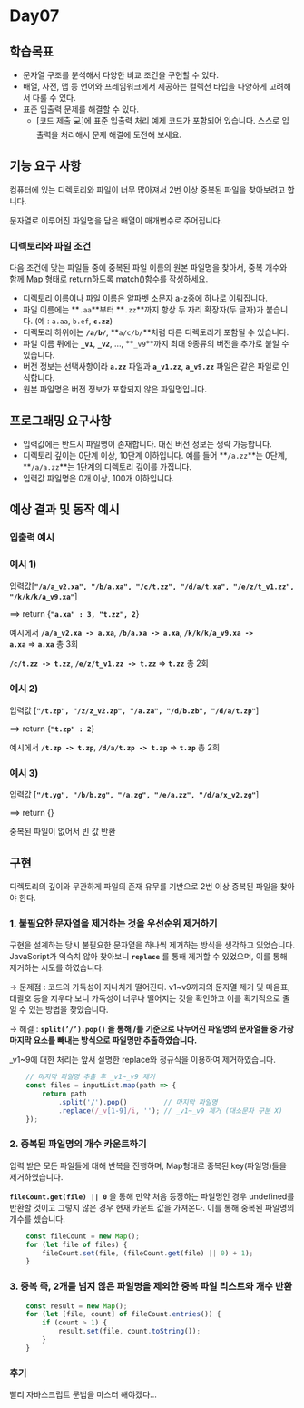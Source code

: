 # Day07

## 학습목표

- 문자열 구조를 분석해서 다양한 비교 조건을 구현할 수 있다.
- 배열, 사전, 맵 등 언어와 프레임워크에서 제공하는 컬렉션 타입을 다양하게 고려해서 다룰 수 있다.
- 표준 입출력 문제를 해결할 수 있다.
    - [코드 제출 💻]에 표준 입출력 처리 예제 코드가 포함되어 있습니다. 스스로 입출력을 처리해서 문제 해결에 도전해 보세요.

## 기능 요구 사항

컴퓨터에 있는 디렉토리와 파일이 너무 많아져서 2번 이상 중복된 파일을 찾아보려고 합니다.

문자열로 이루어진 파일명을 담은 배열이 매개변수로 주어집니다.

### 디렉토리와 파일 조건

다음 조건에 맞는 파일들 중에 중복된 파일 이름의 원본 파일명을 찾아서, 중복 개수와 함께 Map 형태로 return하도록 match()함수를 작성하세요.

- 디렉토리 이름이나 파일 이름은 알파벳 소문자 a-z중에 하나로 이뤄집니다.
- 파일 이름에는 **`.aa`**부터 **`.zz`**까지 항상 두 자리 확장자(두 글자)가 붙습니다. (예 : `a.aa`, `b.ef`, **`c.zz`**)
- 디렉토리 하위에는 **`/a/b/`**, **`a/c/b/`**처럼 다른 디렉토리가 포함될 수 있습니다.
- 파일 이름 뒤에는 **`_v1`**, **`_v2`**, …, **`_v9`**까지 최대 9종류의 버전을 추가로 붙일 수 있습니다.
- 버전 정보는 선택사항이라 **`a.zz`** 파일과 **`a_v1.zz`**, **`a_v9.zz`** 파일은 같은 파일로 인식합니다.
- 원본 파일명은 버전 정보가 포함되지 않은 파일명입니다.

## 프로그래밍 요구사항

- 입력값에는 반드시 파일명이 존재합니다. 대신 버전 정보는 생략 가능합니다.
- 디렉토리 깊이는 0단계 이상, 10단계 이하입니다. 예를 들어 **`/a.zz`**는 0단계, **`/a/a.zz`**는 1단계의 디렉토리 깊이를 가집니다.
- 입력값 파일명은 0개 이상, 100개 이하입니다.

## 예상 결과 및 동작 예시

### 입출력 예시

### **예시 1)**

입력값[**`"/a/a_v2.xa", "/b/a.xa", "/c/t.zz", "/d/a/t.xa", "/e/z/t_v1.zz", "/k/k/k/a_v9.xa"`**]

==> return {**`"a.xa" : 3, "t.zz", 2`**}

예시에서 **`/a/a_v2.xa -> a.xa`**, **`/b/a.xa -> a.xa`**, **`/k/k/k/a_v9.xa -> a.xa`** => **`a.xa`** 총 3회

**`/c/t.zz -> t.zz`**, **`/e/z/t_v1.zz -> t.zz`** => **`t.zz`** 총 2회

### **예시 2)**

입력값 [**`"/t.zp", "/z/z_v2.zp", "/a.za", "/d/b.zb", "/d/a/t.zp"`**]

==> return {**`"t.zp" : 2`**}

예시에서 **`/t.zp -> t.zp`**, **`/d/a/t.zp -> t.zp`** => **`t.zp`** 총 2회

### **예시 3)**

입력값 [**`"/t.yg", "/b/b.zg", "/a.zg", "/e/a.zz", "/d/a/x_v2.zg"`**]

==> return {}

중복된 파일이 없어서 빈 값 반환

## 구현

디렉토리의 깊이와 무관하게 파일의 존재 유무를 기반으로 2번 이상 중복된 파일을 찾아야 한다.

### 1. 불필요한 문자열을 제거하는 것을 우선순위 제거하기

구현을 설계하는 당시 불필요한 문자열을 하나씩 제거하는 방식을 생각하고 있었습니다. JavaScript가 익숙치 않아 찾아보니 **`replace`** 를 통해 제거할 수 있었으며, 이를 통해 제거하는 시도를 하였습니다.

→ 문제점 : 코드의 가독성이 지나치게 떨어진다. v1~v9까지의 문자열 제거 및 따옴표, 대괄호 등을 지우다 보니 가독성이 너무나 떨어지는 것을 확인하고 이를 획기적으로 줄일 수 있는 방법을 찾았습니다. 

→ 해결 : **`split(’/’).pop()` 을 통해 /를 기준으로 나누어진 파일명의 문자열들 중 가장 마지막 요소를 빼내는 방식으로 파일명만 추출하였습니다.**

_v1~9에 대한 처리는 앞서 설명한 replace와 정규식을 이용하여 제거하였습니다.

```jsx
    // 마지막 파일명 추출 후 _v1~_v9 제거
    const files = inputList.map(path => {
        return path
            .split('/').pop()         // 마지막 파일명
            .replace(/_v[1-9]/i, ''); // _v1~_v9 제거 (대소문자 구분 X)
    });
```

### 2. 중복된 파일명의 개수 카운트하기

입력 받은 모든 파일들에 대해 반복을 진행하며, Map형태로 중복된 key(파일명)들을 제거하였습니다.

**`fileCount.get(file) || 0`** 을 통해 만약 처음 등장하는 파일명인 경우 undefined를 반환할 것이고 그렇지 않은 경우 현재 카운트 값을 가져온다. 이를 통해 중복된 파일명의 개수를 셌습니다.

```jsx
    const fileCount = new Map();
    for (let file of files) {
        fileCount.set(file, (fileCount.get(file) || 0) + 1);
    }
```

### 3. 중복 즉, 2개를 넘지 않은 파일명을 제외한 중복 파일 리스트와 개수 반환

```jsx
    const result = new Map();
    for (let [file, count] of fileCount.entries()) {
        if (count > 1) {
            result.set(file, count.toString());
        }
    }
```

### 후기

빨리 자바스크립트 문법을 마스터 해야겠다…